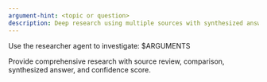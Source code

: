 ```yaml
---
argument-hint: <topic or question>
description: Deep research using multiple sources with synthesized answer
---
```


Use the researcher agent to investigate: $ARGUMENTS

Provide comprehensive research with source review, comparison, synthesized answer, and confidence score.
